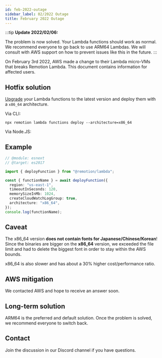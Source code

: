 ```yaml
---
id: feb-2022-outage
sidebar_label: 02/2022 Outage
title: February 2022 Outage
---
```


:::tip
**Update 2022/02/06:**

The problem is now solved. Your Lambda functions should work as normal. We recommend everyone to go back to use ARM64 Lambdas. We will consult with AWS support on how to prevent issues like this in the future.
:::

On February 3rd 2022, AWS made a change to their Lambda micro-VMs that breaks Remotion Lambda. This document contains information for affected users.

## Hotfix solution

[Upgrade](/docs/lambda/upgrading) your Lambda functions to the latest version and deploy them with a `x86_64` architecture.

Via CLI:

```
npx remotion lambda functions deploy --architecture=x86_64
```

Via Node.JS:

## Example

```ts twoslash
// @module: esnext
// @target: es2017

import { deployFunction } from "@remotion/lambda";

const { functionName } = await deployFunction({
  region: "us-east-1",
  timeoutInSeconds: 120,
  memorySizeInMb: 1024,
  createCloudWatchLogGroup: true,
  architecture: "x86_64",
});
console.log(functionName);
```

## Caveat

The x86_64 version **does not contain fonts for Japanese/Chinese/Korean**! Since the binaries are bigger on the **x86_64** version, we exceeded the file limit and had to delete the biggest font in order to stay within the AWS bounds.

x86_64 is also slower and has about a 30% higher cost/performance ratio.

## AWS mitigation

We contacted AWS and hope to receive an answer soon.

## Long-term solution

ARM64 is the preferred and default solution. Once the problem is solved, we recommend everyone to switch back.

## Contact

Join the discussion in our Discord channel if you have questions.
